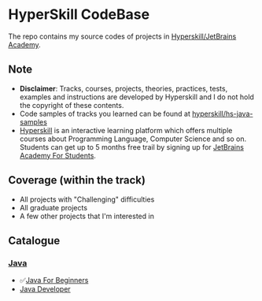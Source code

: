 # HyperSkill CodeBase

The repo contains my source codes of projects in [Hyperskill/JetBrains Academy](https://hyperskill.org).

## Note
- **Disclaimer**: Tracks, courses, projects, theories, practices, tests, examples and instructions are developed by Hyperskill and I do not hold the copyright of these contents.
- Code samples of tracks you learned can be found at [hyperskill/hs-java-samples](https://github.com/hyperskill/hs-java-samples)
- [Hyperskill](https://hyperskill.org) is an interactive learning platform which offers multiple courses about Programming Language, Computer Science and so on. Students can get up to 5 months free trail by signing up for [JetBrains Academy For Students](https://lp.jetbrains.com/jba-students/).

## Coverage (within the track)
- All projects with "Challenging" difficulties
- All graduate projects
- A few other projects that I'm interested in

## Catalogue
### [Java](./Java/)
- ✅[Java For Beginners](./Java/Java%20for%20Beginners/)
- [Java Developer](./Java/Java%20Developer)
